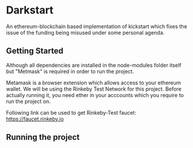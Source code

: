 # Darkstart
An  ethereum-blockchain based implementation of kickstart which fixes the issue of the funding being misused under some personal agenda.

## Getting Started
Although all dependencies are installed in the node-modules folder itself but "Metmask" is required in order to run the project.

Metamask is a browser extension which allows access to your ethereum wallet. We will be using the Rinkeby Test Network for this project. Before actually running it, you need ether in your acccounts which you require to run the project on.

Following link can be used to get Rinkeby-Test faucet: https://faucet.rinkeby.io


## Running the project
``` Fork the repository ( star it also :) )
